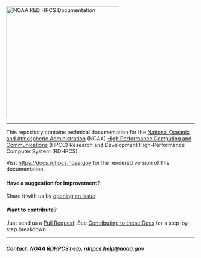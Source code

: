 <img src="./source/images/NOAA_RDHPCS.png" width="300" valign="middle" alt="NOAA R&D HPCS Documentation"/>

<hr>

This repository contains technical documentation for the [National Oceanic and
Atmospheric Administration](https://noaa.gov) (NOAA) [High Performance
Computing and Communications](https://www.noaa.gov/information-technology/hpcc)
(HPCC) Research and Development High-Performance Computer System (RDHPCS).

Visit https://docs.rdhpcs.noaa.gov for the rendered version of this
documentation.

#### Have a suggestion for improvement?

Share it with us by [opening an
issue](https://github.com/NOAA-RDHPCS/noaa-rdhpcs.github.io/issues/new)!

#### Want to contribute?

Just send us a [Pull
Request](https://help.github.com/articles/using-pull-requests/)! See
[Contributing to these
Docs](https://github.com/olcf/olcf-user-docs/blob/master/contributing/index.rst)
for a step-by-step breakdown.

<hr>

##### Contact: [NOAA RDHPCS help](source/help/index.rst), <rdhpcs.help@noaa.gov>
